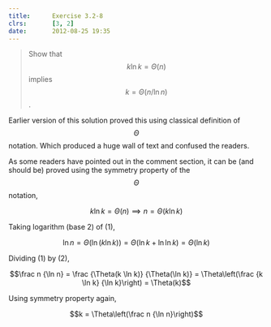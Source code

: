 ```yaml
---
title:      Exercise 3.2-8
clrs:       [3, 2]
date:       2012-08-25 19:35
---
```


> Show that $$k \ln k = \Theta(n)$$ implies $$k = \Theta(n/ \ln n)$$.

Earlier version of this solution proved this using classical definition of $$\Theta$$ notation. Which produced a huge wall of text and confused the readers.

As some readers have pointed out in the comment section, it can be (and should be) proved using the symmetry property of the $$\Theta$$ notation,

$$k \ln k = \Theta(n) \implies n = \Theta(k \ln k) \tag{1}$$

Taking logarithm (base 2) of (1),

$$\ln n = \Theta(\ln (k \ln k)) = \Theta(\ln k + \ln \ln k) = \Theta(\ln k) \tag{2}$$

Dividing (1) by (2),

$$\frac n {\ln n} = \frac {\Theta(k \ln k)} {\Theta(\ln k)} = \Theta\left(\frac {k \ln k} {\ln k}\right) = \Theta(k)$$

Using symmetry property again,

$$k = \Theta\left(\frac n {\ln n}\right)$$
